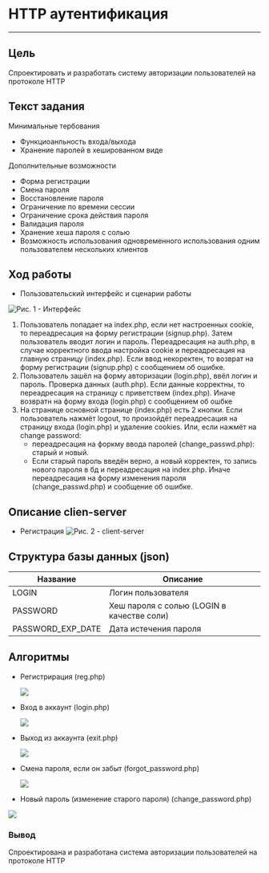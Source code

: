 # HTTP аутентификация
*****
## Цель
Спроектировать и разработать систему авторизации пользователей на протоколе HTTP
## Текст задания
Минимальные тербования
* Функциоанльность входа/выхода
* Хранение паролей в хешированном виде

Дополнительные возможности
* Форма регистрации
* Смена пароля
* Восстановление пароля
* Ограничение по времени сессии
* Ограничение срока действия пароля
* Валидация пароля
* Хранение хеша пароля с солью
* Возможность использования одновременного использования одним пользователем нескольких клиентов

## Ход работы
* Пользовательский интерфейс и сценарии работы

![Рис. 1 - Интерфейс](https://github.com/4260snow/lab1_reg_auth/blob/main/ui.drawio.png)

1) Пользователь попадает на index.php, если нет настроенных сookie, то переадресация на форму регистрации (signup.php). Затем пользователь вводит логин и пароль. Переадресация на auth.php, в случае корректного ввода настройка cookie и переадресация на главную страницу (index.php). Если ввод некоректен, то возврат на форму регистрации (signup.php) c сообщением об ошибке.
2) Пользователь зашёл на форму авторизации (login.php), ввёл логин и пароль. Проверка данных (auth.php). Если данные корректны, то переадресация на страницу с приветствем (index.php). Иначе возвратн на форму входа (login.php) с сообщением об ошбке
3) На странице основной странице (index.php) есть 2 кнопки. Если пользователь нажмёт logout, то произойдёт переадресация на страницу входа (login.php) и удаление cookies. Или, если нажмёт на change password:
    * переадресация на форкму ввода паролей (change_passwd.php): старый и новый.
    * Если старый пароль введён верно, а новый корректен, то запись нового пароля в бд и переадресация на index.php. Иначе переадресация на форму изменения пароля (change_passwd.php) и сообщение об ошибке.


## Описание clien-server
* Регистрация
![Рис. 2 - client-server](https://github.com/4260snow/lab1_reg_auth/blob/main/std_reg.png)

## Структура базы данных (json)

| Название         | Описание                                   |
|------------------|--------------------------------------------|
| LOGIN            | Логин пользователя                         |
| PASSWORD         | Хеш пароля с солью (LOGIN в качестве соли) |
| PASSWORD_EXP_DATE| Дата истечения пароля                      |

## Алгоритмы

 * Регистрирация (reg.php)
 
    ![](https://github.com/4260snow/lab1_reg_auth/blob/main/reg_bd.drawio.png)
  
 * Вход в аккаунт (login.php)
  
    ![](https://github.com/4260snow/lab1_reg_auth/blob/main/login_bd.drawio.png)
  
 * Выход из аккаунта (exit.php)
  
    ![](https://github.com/4260snow/lab1_reg_auth/blob/main/logout_bd.drawio.png)
  
 * Смена пароля, если он забыт (forgot_password.php)
  
    ![](https://github.com/4260snow/lab1_reg_auth/blob/main/forgot_pwd_bd.drawio.png)
  
 * Новый пароль (изменение старого пароля) (change_password.php)
 
 ![](https://github.com/4260snow/lab1_reg_auth/blob/main/cng_pwd_bd.drawio.png)

### Вывод
Спроектирована и разработана система авторизации пользователей на протоколе HTTP
